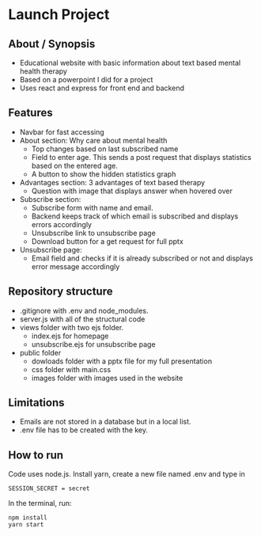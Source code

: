 # Launch Project

## About / Synopsis

* Educational website with basic information about text based mental health therapy
* Based on a powerpoint I did for a project
* Uses react and express for front end and backend


## Features
* Navbar for fast accessing
* About section: Why care about mental health
  * Top changes based on last subscribed name
  * Field to enter age. This sends a post request that displays statistics based on the entered age.
  * A button to show the hidden statistics graph
* Advantages section: 3 advantages of text based therapy
  * Question with image that displays answer when hovered over
* Subscribe section:
  * Subscribe form with name and email.
  * Backend keeps track of which email is subscribed and displays errors accordingly
  * Unsubscribe link to unsubscribe page
  * Download button for a get request for full pptx
* Unsubscribe page:
  * Email field and checks if it is already subscribed or not and displays error message accordingly


## Repository structure

* .gitignore with .env and node_modules.
* server.js with all of the structural code
* views folder with two ejs folder.
  * index.ejs for homepage
  * unsubscribe.ejs for unsubscribe page
* public folder
  * dowloads folder with a pptx file for my full presentation
  * css folder with main.css
  * images folder with images used in the website
 

    


## Limitations

* Emails are not stored in a database but in a local list.
* .env file has to be created with the key.

## How to run

Code uses node.js. Install yarn, create a new file named .env and type in 
    
    SESSION_SECRET = secret

In the terminal, run: 

    npm install
    yarn start

